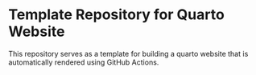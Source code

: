 # Template Repository for Quarto Website

This repository serves as a template for building a quarto website that is automatically rendered using GitHub Actions.
